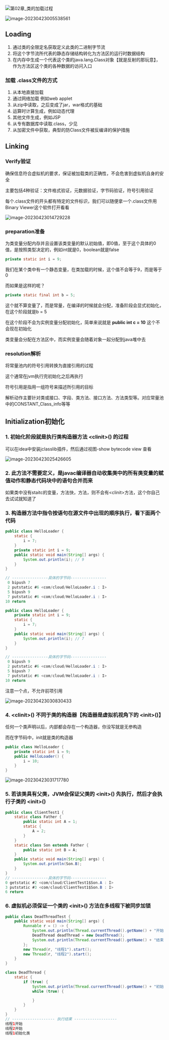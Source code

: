 ![第02章_类的加载过程](image/4.%E7%B1%BB%E5%8A%A0%E8%BD%BD%E7%9A%84%E8%BF%87%E7%A8%8B/%E7%AC%AC02%E7%AB%A0_%E7%B1%BB%E7%9A%84%E5%8A%A0%E8%BD%BD%E8%BF%87%E7%A8%8B.jpg)

![image-20230423005538561](image/4.%E7%B1%BB%E5%8A%A0%E8%BD%BD%E7%9A%84%E8%BF%87%E7%A8%8B/image-20230423005538561.png)

## Loading

1. 通过类的全限定名获取定义此类的二进制字节流
2. 将这个字节流所代表的静态存储结构转化为方法区的运行时数据结构
3. 在内存中生成一个代表这个类的java.lang.Class对象【就是反射的那玩意】，作为方法区这个类的各种数据的访问入口



### 加载 .class文件的方式

1. 从本地直接加载
2. 通过网络加载 例如web applet
3. 从zip中读取，之后变成了jar，war格式的基础
4. 运算时计算生成，例如动态代理
5. 其他文件生成，例如JSP
6. 从专有数据库中读取.class，少见
7. 从加密文件中获取，典型的防Class文件被反编译的保护措施



## Linking

### Verify验证

确保信息符合虚拟机的要求，保证被加载类的正确性，不会危害到虚拟机自身的安全

主要包括4种验证：文件格式验证，元数据验证，字节码验证，符号引用验证

每个.class文件的开头都有特定的文件标识，我们可以随便拿一个.class文件用Binary Viewer这个软件打开看看 

![image-20230423014729228](image/4.%E7%B1%BB%E5%8A%A0%E8%BD%BD%E7%9A%84%E8%BF%87%E7%A8%8B/image-20230423014729228.png)

### preparation准备

为类变量分配内存并且设置该类变量的默认初始值，即0值，至于这个具体的0值，是按照类型决定的，例如int就是0，boolean就是false

```java
private static int i = 9;
```

我们在某个类中有一个静态变量，在类加载的时候，这个值不会等于9，而是等于0

而如果是这样的呢？

```java
private static final int b = 5;
```

这个就不算变量了，而是常量，在编译的时候就会分配，准备阶段会显式初始化，在这个阶段就是b = 5

在这个阶段不会为实例变量分配初始化，简单来说就是 **public int c = 10** 这个不会现在初始化

类变量会分配在方法区中，而实例变量会随着对象一起分配到java堆中去

### resolution解析

将常量池内的符号引用转换为直接引用的过程

这个通常在jvm执行完初始化之后再执行

符号引用是指用一组符号来描述所引用的目标

解析动作主要针对类或接口、字段、类方法、接口方法、方法类型等。对应常量池中的CONSTANT_Class_info等等



## Initialization初始化

### 1. 初始化阶段就是执行类构造器方法 **\<clinit>()** 的过程

可以在idea中安装jclasslib插件，然后通过视图-show bytecode view 查看

![image-20230423025426605](image/4.%E7%B1%BB%E5%8A%A0%E8%BD%BD%E7%9A%84%E8%BF%87%E7%A8%8B/image-20230423025426605.png)



### 2. 此方法不需要定义，是javac编译器自动收集类中的所有类变量的赋值动作和静态代码块中的语句合并而来

如果类中没有staitc的变量，方法快，方法，则不会有\<clinit>方法，这个你自己去试试就知道了



### 3. 构造器方法中指令按语句在源文件中出现的顺序执行，看下面两个代码

```java
public class HelloLoader {
    static {
        i = 7;
    }
    private static int i = 9;
    public static void main(String[] args) {
        System.out.println(i); // 9
    }
}

// ----------------具体的字节码----------------
 0 bipush 7
 2 putstatic #6 <com/cloud/HelloLoader.i : I>
 5 bipush 9
 7 putstatic #6 <com/cloud/HelloLoader.i : I>
10 return
```

```java
public class HelloLoader {
    private static int i = 9;
    static {
        i = 7;
    }
    public static void main(String[] args) {
        System.out.println(i); // 7
    }
}

// ----------------具体的字节码----------------
 0 bipush 9
 2 putstatic #6 <com/cloud/HelloLoader.i : I>
 5 bipush 7
 7 putstatic #6 <com/cloud/HelloLoader.i : I>
10 return
```

注意一个点，不允许前项引用

![image-20230423030830433](image/4.%E7%B1%BB%E5%8A%A0%E8%BD%BD%E7%9A%84%E8%BF%87%E7%A8%8B/image-20230423030830433.png)



### 4. **\<clinit>()** 不同于类的构造器【构造器是虚拟机视角下的 **\<init>()**】

任何一个类声明以后，内部都会存在一个构造器，你没写就是无参构造

而在字节码中，init就是类的构造器

```java
public class HelloLoader {
    private static int i = 9;
    public HelloLoader() {
        i = 10;
    }
}
```

![image-20230423031717780](image/4.%E7%B1%BB%E5%8A%A0%E8%BD%BD%E7%9A%84%E8%BF%87%E7%A8%8B/image-20230423031717780.png)



### 5. 若该类具有父类，JVM会保证父类的 **\<init>()** 先执行，然后才会执行子类的 **\<init>()** 

```java
public class ClientTest1 {
    static class Father {
        public static int A = 1;
        static {
            A = 2;
        }
    }
    static class Son extends Father {
        public static int B = A;
    }
    public static void main(String[] args) {
        System.out.println(Son.B);
    }
}
// ----------------具体的字节码----------------
0 getstatic #2 <com/cloud/ClientTest1$Son.A : I>
3 putstatic #3 <com/cloud/ClientTest1$Son.B : I>
6 return
```



### 6. 虚拟机必须保证一个类的 **\<init>()**  方法在多线程下被同步加锁

```java
public class DeadThreadTest {
    public static void main(String[] args) {
        Runnable r = () -> {
            System.out.println(Thread.currentThread().getName() + "开始");
            DeadThread deadThread = new DeadThread();
            System.out.println(Thread.currentThread().getName() + "结束");
        };
        new Thread(r, "线程1").start();
        new Thread(r, "线程2").start();
    }
}

class DeadThread {
    static {
        if (true) {
            System.out.println(Thread.currentThread().getName() + "初始化类");
            while (true) {

            }
        }
    }
}
// ------------------- 执行结果 -------------------
线程1开始
线程2开始
线程1初始化类
```